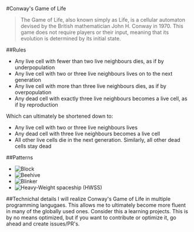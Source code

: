 #Conway's Game of Life
> The Game of Life, also known simply as Life, is a cellular automaton
> devised by the British mathematician John H. Conway in 1970.
> This game does not require players or their input, meaning that its
> evolution is determined by its initial state.

##Rules
* Any live cell with fewer than two live neighbours dies, as if by underpopulation
* Any live cell with two or three live neighbours lives on to the next generation
* Any live cell with more than three live neighbours dies, as if by overpopulation
* Any dead cell with exactly three live neighbours becomes a live cell, as if by reproduction

Which can ultimately be shortened down to:

* Any live cell with two or three live neighbours lives
* Any dead cell with three live neighbours becomes a live cell
* All other live cells die in the next generation. Similarly, all other dead cells stay dead

##Patterns
* ![Block](https://upload.wikimedia.org/wikipedia/commons/thumb/9/96/Game_of_life_block_with_border.svg/66px-Game_of_life_block_with_border.svg.png)
* ![Beehive](https://upload.wikimedia.org/wikipedia/commons/thumb/6/67/Game_of_life_beehive.svg/98px-Game_of_life_beehive.svg.png)
* ![Blinker](https://upload.wikimedia.org/wikipedia/commons/9/95/Game_of_life_blinker.gif)
* ![Heavy-Weight spaceship (HWSS)](https://upload.wikimedia.org/wikipedia/commons/4/4f/Animated_Hwss.gif)

##Technichal details
I will realize Conway's Game of Life in multiple programming langugaes. This allows me to
ultimately become more fluent in many of the globally used ones.
Consider this a learning projects.
This is by no means optimized, but if you want to contribute or optimize it, go ahead and create issues/PR's.


